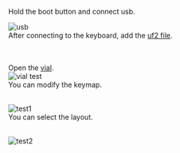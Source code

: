 Hold the boot button and connect usb.<br/>

![usb](https://github.com/cosmosalad/Gear60/assets/45204109/1f371951-c98e-43f4-af8d-9e860d621abd)<br/>
After connecting to the keyboard, add the [uf2 file](https://github.com/cosmosalad/Gear60/blob/main/vial/gear60_vial.uf2).<br/><br/><br/>


Open the [vial](https://vial.rocks/).<br/>
![vial test](https://github.com/cosmosalad/Gear60/assets/45204109/4722aa86-5b4a-4169-bb47-ba00da6a0fd9)<br/>
You can modify the keymap.<br/><br/>

![test1](https://github.com/cosmosalad/Gear60/assets/45204109/2f3d3d05-738e-431b-8cb2-a5680b9eafca)<br/>
You can select the layout.<br/><br/>


![test2](https://github.com/cosmosalad/Gear60/assets/45204109/37f09857-5e83-4b31-9526-4c71e0108d67)<br/>

